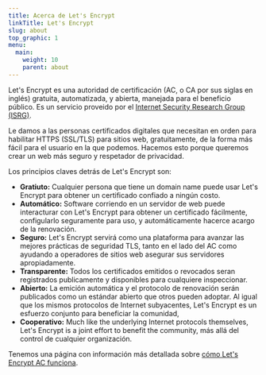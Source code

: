 ```yaml
---
title: Acerca de Let's Encrypt
linkTitle: Let's Encrypt
slug: about
top_graphic: 1
menu:
  main:
    weight: 10
    parent: about
---
```


Let's Encrypt es una autoridad de certificaci&oacute;n (AC, o CA por sus siglas en ingl&eacute;s) gratuita, automatizada, y abierta, manejada para el beneficio p&uacute;blico. Es un servicio proveido por el [Internet Security Research Group (ISRG)](/es/isrg/).

Le damos a las personas certificados digitales que necesitan en orden para habilitar HTTPS (SSL/TLS) para sitios web, gratuitamente, de la forma m&aacute;s f&aacute;cil para el usuario en la que podemos. Hacemos esto porque queremos crear un web m&aacute;s seguro y respetador de privacidad.

Los principios claves detr&aacute;s de Let's Encrypt son:

* <strong>Gratiuto:</strong> Cualquier persona que tiene un domain name puede usar Let's Encrypt para obtener un certificado confiado a ning&uacute;n costo.
* <strong>Autom&aacute;tico:</strong> Software corriendo en un servidor de web puede interacturar con Let's Encrypt para obtener un certificado f&aacute;cilmente, configularlo seguramente para uso, y autom&aacute;ticamente hacerce acargo de la renovaci&oacute;n.
* <strong>Seguro:</strong> Let's Encrypt servir&aacute; como una plataforma para avanzar las mejores pr&aacute;cticas de seguridad TLS, tanto en el lado del AC como ayudando a operadores de sitios web asegurar sus servidores apropiadamente.
* <strong>Transparente:</strong> Todos los certificados emitidos o revocados seran registrados publicamente y disponibles para cualquiere inspeccionar.
* <strong>Abierto:</strong> La emici&oacute;n autom&aacute;tica y el protocolo de renovaci&oacute;n ser&aacute;n publicados como un est&aacute;ndar abierto que otros pueden adoptar.
Al igual que los mismos protocolos de Internet subyacentes, Let's Encrypt es un esfuerzo conjunto para beneficiar la comunidad, 
* <strong>Cooperativo:</strong> Much like the underlying Internet protocols themselves, Let's Encrypt is a joint effort to benefit the community, m&aacute;s all&aacute; del control de cualquier organizaci&oacute;n.

Tenemos una p&aacute;gina con informaci&oacute;n m&aacute;s detallada sobre [c&oacute;mo Let's Encrypt AC funciona](/how-it-works/).
